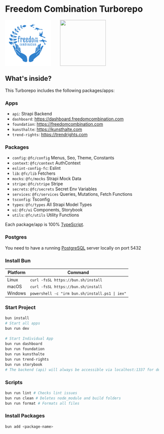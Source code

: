 # Freedom Combination Turborepo

<div style="display:flex;gap:30px;">
<img  height="150px" width="150px" src="https://raw.githubusercontent.com/freedomcombination/monorepo/main/apps/foundation/public/images/foundation-logo.svg" />
<img  height="150px" width="150px" src="https://user-images.githubusercontent.com/4060187/196936104-5797972c-ab10-4834-bd61-0d1e5f442c9c.png" />
</div>

## What's inside?

This Turborepo includes the following packages/apps:

### Apps

- `api`: Strapi Backend
- `dashboard`: https://dashboard.freedomcombination.com
- `foundation`: https://freedomcombination.com
- `kunsthalte`: https://kunsthalte.com
- `trend-rights`: https://trendrights.com

### Packages

- `config`: `@fc/config` Menus, Seo, Theme, Constants
- `context`: `@fc/context` AuthContext
- `eslint-config-fc`: Eslint
- `lib`: `@fc/lib` Fetchers
- `mocks`: `@fc/mocks` Strapi Mock Data
- `stripe`: `@fc/stripe` Stripe
- `secrets`: `@fc/secrets` Secret Env Variables
- `services`: `@fc/services` Queries, Mutations, Fetch Functions
- `tsconfig`: Tsconfig
- `types`: `@fc/types` All Strapi Model Types
- `ui`: `@fc/ui` Components, Storybook
- `utils`: `@fc/utils` Utility Functions

Each package/app is 100% [TypeScript](https://www.typescriptlang.org/).

### Postgres

You need to have a running [PostgreSQL](https://www.postgresql.org/download/) server locally on port 5432

### Install Bun

| Platform | Command                                         |
| -------- | ----------------------------------------------- |
| Linux    | `curl -fsSL https://bun.sh/install`             |
| macOS    | `curl -fsSL https://bun.sh/install`             |
| Windows  | `powershell -c "irm bun.sh/install.ps1 \| iex"` |

### Start Project

```bash
bun install
# Start all apps
bun run dev

# Start Individual App
bun run dashboard
bun run foundation
bun run kunsthalte
bun run trend-rights
bun run storybook
# The backend (api) will always be accessible via localhost:1337 for dev mode.
```

### Scripts

```bash
bun run lint # Checks lint issues
bun run clean # Deletes node_module and build folders
bun run format # Formats all files
```

### Install Packages

```bash
bun add <package-name>
```
